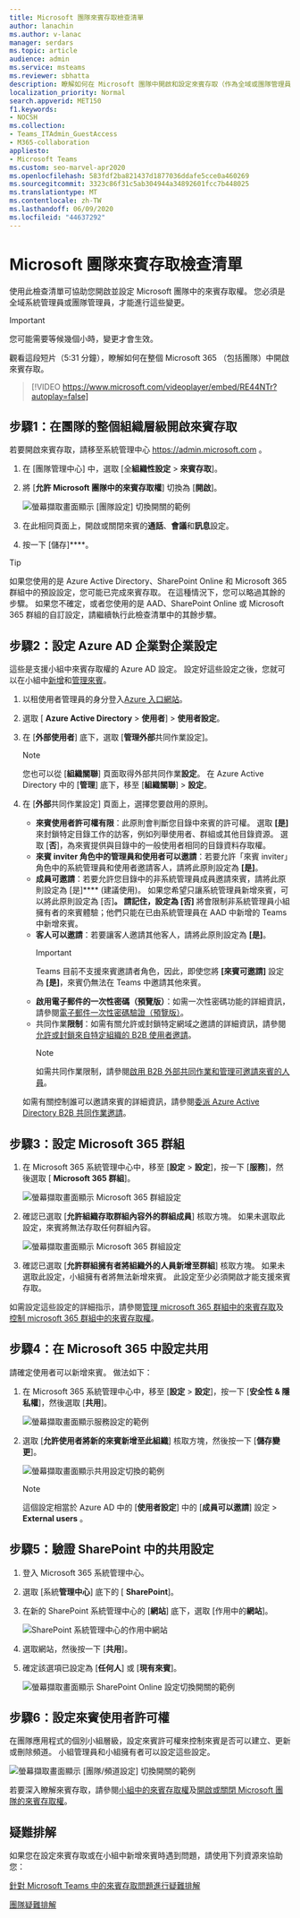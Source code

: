 ```yaml
---
title: Microsoft 團隊來賓存取檢查清單
author: lanachin
ms.author: v-lanac
manager: serdars
ms.topic: article
audience: admin
ms.service: msteams
ms.reviewer: sbhatta
description: 瞭解如何在 Microsoft 團隊中開啟和設定來賓存取（作為全域或團隊管理員）。
localization_priority: Normal
search.appverid: MET150
f1.keywords:
- NOCSH
ms.collection:
- Teams_ITAdmin_GuestAccess
- M365-collaboration
appliesto:
- Microsoft Teams
ms.custom: seo-marvel-apr2020
ms.openlocfilehash: 583fdf2ba821437d1877036ddafe5cce0a460269
ms.sourcegitcommit: 3323c86f31c5ab304944a34892601fcc7b448025
ms.translationtype: MT
ms.contentlocale: zh-TW
ms.lasthandoff: 06/09/2020
ms.locfileid: "44637292"
---
```

<a name="microsoft-teams-guest-access-checklist"></a>Microsoft 團隊來賓存取檢查清單
=========================================

使用此檢查清單可協助您開啟並設定 Microsoft 團隊中的來賓存取權。 您必須是全域系統管理員或團隊管理員，才能進行這些變更。

> [!IMPORTANT]
> 您可能需要等候幾個小時，變更才會生效。 

觀看這段短片（5:31 分鐘），瞭解如何在整個 Microsoft 365 （包括團隊）中開啟來賓存取。

> [!VIDEO https://www.microsoft.com/videoplayer/embed/RE44NTr?autoplay=false]

## <a name="step-1-turn-on-guest-access-at-the-teams-org-wide-level"></a>步驟1：在團隊的整個組織層級開啟來賓存取

若要開啟來賓存取，請移至系統管理中心 <a href="https://go.microsoft.com/fwlink/p/?linkid=2024339" target="_blank">https://admin.microsoft.com</a> 。 

1. 在 [團隊管理中心] 中，選取 [全**組織性設定**  >  **來賓存取**]。
2. 將 [**允許 Microsoft 團隊中的來賓存取權**] 切換為 [**開啟**]。

    ![螢幕擷取畫面顯示 [團隊設定] 切換開關的範例](media/guest-access-checklist-set-up-guests-image1.png)

3. 在此相同頁面上，開啟或關閉來賓的**通話**、**會議**和**訊息**設定。
4. 按一下 [儲存]****。

> [!TIP]
> 如果您使用的是 Azure Active Directory、SharePoint Online 和 Microsoft 365 群組中的預設設定，您可能已完成來賓存取。 在這種情況下，您可以略過其餘的步驟。 如果您不確定，或者您使用的是 AAD、SharePoint Online 或 Microsoft 365 群組的自訂設定，請繼續執行此檢查清單中的其餘步驟。

## <a name="step-2-configure-azure-ad-business-to-business-settings"></a>步驟2：設定 Azure AD 企業對企業設定

這些是支援小組中來賓存取權的 Azure AD 設定。 設定好這些設定之後，您就可以在小組中[新增](add-guests.md)和[管理來賓](manage-guests.md)。

1. 以租使用者管理員的身分登入[Azure 入口網站](https://portal.azure.com)。
2. 選取 [ **Azure Active Directory**  >  **使用者**]  >  **使用者設定**。
3. 在 [**外部使用者**] 底下，選取 [**管理外部**共同作業設定]。
   > [!NOTE]
   > 您也可以從 [**組織關聯**] 頁面取得外部共同作業**設定**。 在 Azure Active Directory 中的 [**管理**] 底下，移至 [**組織關聯**]  >  **設定**。
4. 在 [**外部**共同作業設定] 頁面上，選擇您要啟用的原則。

    - **來賓使用者許可權有限**：此原則會判斷您目錄中來賓的許可權。 選取 **[是]** 來封鎖特定目錄工作的訪客，例如列舉使用者、群組或其他目錄資源。 選取 [**否**]，為來賓提供與目錄中的一般使用者相同的目錄資料存取權。
     - **來賓 inviter 角色中的管理員和使用者可以邀請**：若要允許「來賓 inviter」角色中的系統管理員和使用者邀請客人，請將此原則設定為 **[是]**。
     - **成員可邀請**：若要允許您目錄中的非系統管理員成員邀請來賓，請將此原則設定為 [是]**** (建議使用)。 如果您希望只讓系統管理員新增來賓，可以將此原則設定為 [否]****。 請記住，設定為 [否]**** 將會限制非系統管理員小組擁有者的來賓體驗；他們只能在已由系統管理員在 AAD 中新增的 Teams 中新增來賓。
     - **客人可以邀請**：若要讓客人邀請其他客人，請將此原則設定為 **[是]**。
         > [!IMPORTANT]
         > Teams 目前不支援來賓邀請者角色，因此，即使您將 **[來賓可邀請]** 設定為 **[是]**，來賓仍無法在 Teams 中邀請其他來賓。
     - **啟用電子郵件的一次性密碼（預覽版）**：如需一次性密碼功能的詳細資訊，請參閱[電子郵件一次性密碼驗證（預覽版）](https://docs.microsoft.com/azure/active-directory/b2b/one-time-passcode)。
     - 共同作業**限制**：如需有關允許或封鎖特定網域之邀請的詳細資訊，請參閱[允許或封鎖來自特定組織的 B2B 使用者邀請](https://docs.microsoft.com/azure/active-directory/b2b/allow-deny-list)。
        > [!NOTE]
        > 如需共同作業限制，請參閱[啟用 B2B 外部共同作業和管理可邀請來賓的人員](https://docs.microsoft.com/azure/active-directory/b2b/delegate-invitations)。
      
    如需有關控制誰可以邀請來賓的詳細資訊，請參閱[委派 Azure Active Directory B2B 共同作業邀請](https://docs.microsoft.com/azure/active-directory/b2b/delegate-invitations)。

## <a name="step-3-configure-microsoft-365-groups"></a>步驟3：設定 Microsoft 365 群組

1. 在 Microsoft 365 系統管理中心中，移至 [**設定**  >  **設定**]，按一下 [**服務**]，然後選取 [ **Microsoft 365 群組**]。

     ![螢幕擷取畫面顯示 Microsoft 365 群組設定](media/guest-access-checklist-services-settings.png)
2. 確認已選取 [**允許組織存取群組內容外的群組成員**] 核取方塊。 如果未選取此設定，來賓將無法存取任何群組內容。

    ![螢幕擷取畫面顯示 Microsoft 365 群組設定](media/guest-access-checklist-office365.png)
3. 確認已選取 [**允許群組擁有者將組織外的人員新增至群組**] 核取方塊。 如果未選取此設定，小組擁有者將無法新增來賓。 此設定至少必須開啟才能支援來賓存取。

如需設定這些設定的詳細指示，請參閱[管理 microsoft 365 群組中的來賓存取](https://support.office.com/article/manage-guest-access-in-office-365-groups-9de497a9-2f5c-43d6-ae18-767f2e6fe6e0?appver=MOE150)及[控制 microsoft 365 群組中的來賓存取權](Teams-dependencies.md#control-guest-access-in-microsoft-365-groups)。

## <a name="step-4-configure-sharing-in-microsoft-365"></a>步驟4：在 Microsoft 365 中設定共用 

請確定使用者可以新增來賓。 做法如下：

1. 在 Microsoft 365 系統管理中心中，移至 [**設定**  >  **設定**]，按一下 [**安全性 & 隱私權**]，然後選取 [**共用**]。

     ![螢幕擷取畫面顯示服務設定的範例](media/guest-access-checklist-security-privacy-settings.png)
 
2. 選取 [**允許使用者將新的來賓新增至此組織**] 核取方塊，然後按一下 [**儲存變更**]。

     ![螢幕擷取畫面顯示共用設定切換的範例](media/guest-access-checklist-sharing-setting.png)
 
    > [!NOTE]
    > 這個設定相當於 Azure AD 中的 [**使用者設定**] 中的 [**成員可以邀請**] 設定  >  **External users** 。  

## <a name="step-5-verify-sharing-setting-in-sharepoint"></a>步驟5：驗證 SharePoint 中的共用設定

1. 登入 Microsoft 365 系統管理中心。
2. 選取 [系統**管理中心**] 底下的 [ **SharePoint**]。
3. 在新的 SharePoint 系統管理中心的 [**網站**] 底下，選取 [作用中的**網站**]。

    ![SharePoint 系統管理中心的作用中網站](media/guest-access-checklist-SPOSettings0.png)

3. 選取網站，然後按一下 [**共用**]。
4. 確定該選項已設定為 [**任何人**] 或 [**現有來賓**]。

     ![螢幕擷取畫面顯示 SharePoint Online 設定切換開關的範例](media/guest-access-checklist-SPOSettings1.png)

## <a name="step-6-set-up-guest-user-permissions"></a>步驟6：設定來賓使用者許可權

在團隊應用程式的個別小組層級，設定來賓許可權來控制來賓是否可以建立、更新或刪除頻道。 小組管理員和小組擁有者可以設定這些設定。

![螢幕擷取畫面顯示 [團隊/頻道設定] 切換開關的範例](media/guest-access-checklist-TeamsSettings2.png)

若要深入瞭解來賓存取，請參閱[小組中的來賓存取權](guest-access.md)及[開啟或關閉 Microsoft 團隊的來賓存取權](set-up-guests.md)。

## <a name="troubleshooting"></a>疑難排解

如果您在設定來賓存取或在小組中新增來賓時遇到問題，請使用下列資源來協助您：

[針對 Microsoft Teams 中的來賓存取問題進行疑難排解](troubleshoot-guest-access.md)

[團隊疑難排解](https://docs.microsoft.com/MicrosoftTeams/troubleshoot/)
